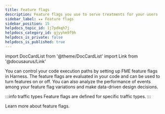 ```yaml
---
title: Feature flags
description: Feature flags you use to serve treatments for your users
sidebar_label: ★★ Feature flags
sidebar_position: 15
helpdocs_topic_id: 1j7pdkqh7j
helpdocs_category_id: gjyyhm9f9h
helpdocs_is_private: false
helpdocs_is_published: true
---
```

import DocCardList from '@theme/DocCardList'
import Link from '@docusaurus/Link'

You can control your code execution paths by setting up FME feature flags in Harness. The feature flags are evaluated in your code and can be used to turn features on or off. You can also analyze the performance of events among your feature flag variations and make data-driven design decisions.

:::info traffic types
Feature flags are defined for specific <Link to="./traffic-types">traffic types</Link>.
:::

Learn more about feature flags.

<DocCardList />